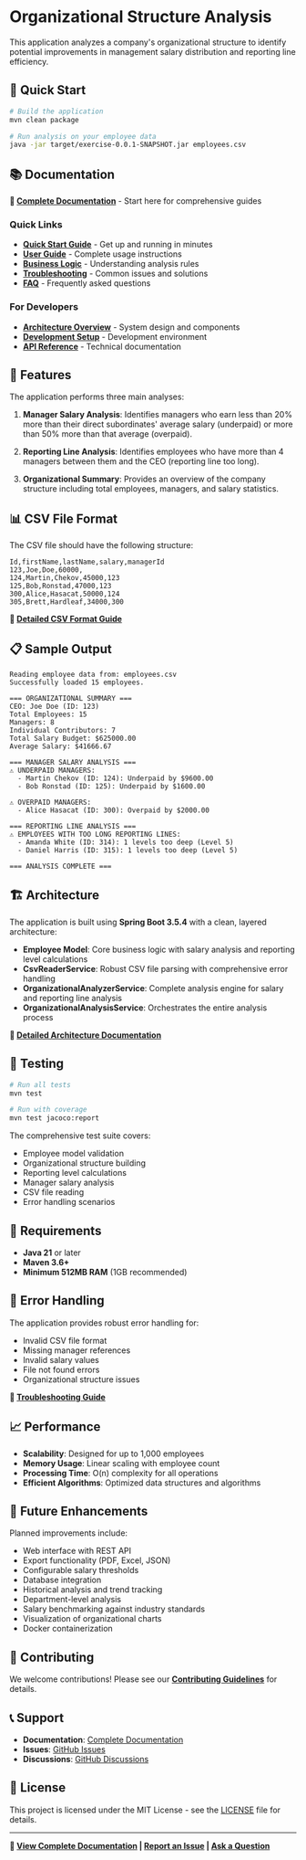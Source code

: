 # Organizational Structure Analysis

This application analyzes a company's organizational structure to identify potential improvements in management salary distribution and reporting line efficiency.

## 🚀 Quick Start

```bash
# Build the application
mvn clean package

# Run analysis on your employee data
java -jar target/exercise-0.0.1-SNAPSHOT.jar employees.csv
```

## 📚 Documentation

**📖 [Complete Documentation](docs/README.md)** - Start here for comprehensive guides

### Quick Links
- **[Quick Start Guide](docs/quick-start.md)** - Get up and running in minutes
- **[User Guide](docs/user-guide.md)** - Complete usage instructions
- **[Business Logic](docs/business-logic.md)** - Understanding analysis rules
- **[Troubleshooting](docs/troubleshooting.md)** - Common issues and solutions
- **[FAQ](docs/faq.md)** - Frequently asked questions

### For Developers
- **[Architecture Overview](docs/architecture.md)** - System design and components
- **[Development Setup](docs/development.md)** - Development environment
- **[API Reference](docs/api-reference.md)** - Technical documentation

## 🎯 Features

The application performs three main analyses:

1. **Manager Salary Analysis**: Identifies managers who earn less than 20% more than their direct subordinates' average salary (underpaid) or more than 50% more than that average (overpaid).

2. **Reporting Line Analysis**: Identifies employees who have more than 4 managers between them and the CEO (reporting line too long).

3. **Organizational Summary**: Provides an overview of the company structure including total employees, managers, and salary statistics.

## 📊 CSV File Format

The CSV file should have the following structure:

```csv
Id,firstName,lastName,salary,managerId
123,Joe,Doe,60000,
124,Martin,Chekov,45000,123
125,Bob,Ronstad,47000,123
300,Alice,Hasacat,50000,124
305,Brett,Hardleaf,34000,300
```

**📖 [Detailed CSV Format Guide](docs/user-guide.md#csv-data-format)**

## 📋 Sample Output

```
Reading employee data from: employees.csv
Successfully loaded 15 employees.

=== ORGANIZATIONAL SUMMARY ===
CEO: Joe Doe (ID: 123)
Total Employees: 15
Managers: 8
Individual Contributors: 7
Total Salary Budget: $625000.00
Average Salary: $41666.67

=== MANAGER SALARY ANALYSIS ===
⚠ UNDERPAID MANAGERS:
  - Martin Chekov (ID: 124): Underpaid by $9600.00
  - Bob Ronstad (ID: 125): Underpaid by $1600.00

⚠ OVERPAID MANAGERS:
  - Alice Hasacat (ID: 300): Overpaid by $2000.00

=== REPORTING LINE ANALYSIS ===
⚠ EMPLOYEES WITH TOO LONG REPORTING LINES:
  - Amanda White (ID: 314): 1 levels too deep (Level 5)
  - Daniel Harris (ID: 315): 1 levels too deep (Level 5)

=== ANALYSIS COMPLETE ===
```

## 🏗️ Architecture

The application is built using **Spring Boot 3.5.4** with a clean, layered architecture:

- **Employee Model**: Core business logic with salary analysis and reporting level calculations
- **CsvReaderService**: Robust CSV file parsing with comprehensive error handling
- **OrganizationalAnalyzerService**: Complete analysis engine for salary and reporting line analysis
- **OrganizationalAnalysisService**: Orchestrates the entire analysis process

**📖 [Detailed Architecture Documentation](docs/architecture.md)**

## 🧪 Testing

```bash
# Run all tests
mvn test

# Run with coverage
mvn test jacoco:report
```

The comprehensive test suite covers:
- Employee model validation
- Organizational structure building
- Reporting level calculations
- Manager salary analysis
- CSV file reading
- Error handling scenarios

## 🔧 Requirements

- **Java 21** or later
- **Maven 3.6+**
- **Minimum 512MB RAM** (1GB recommended)

## 🚨 Error Handling

The application provides robust error handling for:
- Invalid CSV file format
- Missing manager references
- Invalid salary values
- File not found errors
- Organizational structure issues

**📖 [Troubleshooting Guide](docs/troubleshooting.md)**

## 📈 Performance

- **Scalability**: Designed for up to 1,000 employees
- **Memory Usage**: Linear scaling with employee count
- **Processing Time**: O(n) complexity for all operations
- **Efficient Algorithms**: Optimized data structures and algorithms

## 🔮 Future Enhancements

Planned improvements include:
- Web interface with REST API
- Export functionality (PDF, Excel, JSON)
- Configurable salary thresholds
- Database integration
- Historical analysis and trend tracking
- Department-level analysis
- Salary benchmarking against industry standards
- Visualization of organizational charts
- Docker containerization

## 🤝 Contributing

We welcome contributions! Please see our **[Contributing Guidelines](docs/contributing.md)** for details.

## 📞 Support

- **Documentation**: [Complete Documentation](docs/README.md)
- **Issues**: [GitHub Issues](https://github.com/your-repo/issues)
- **Discussions**: [GitHub Discussions](https://github.com/your-repo/discussions)

## 📄 License

This project is licensed under the MIT License - see the [LICENSE](LICENSE) file for details.

---

**📖 [View Complete Documentation](docs/README.md) | [Report an Issue](https://github.com/your-repo/issues) | [Ask a Question](https://github.com/your-repo/discussions)**
